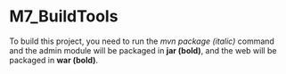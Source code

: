 # M7_BuildTools
To build this project, you need to run the *mvn package (italic)* command and 
the admin module will be packaged in **jar (bold)**, and the web will be packaged in **war (bold)**.

